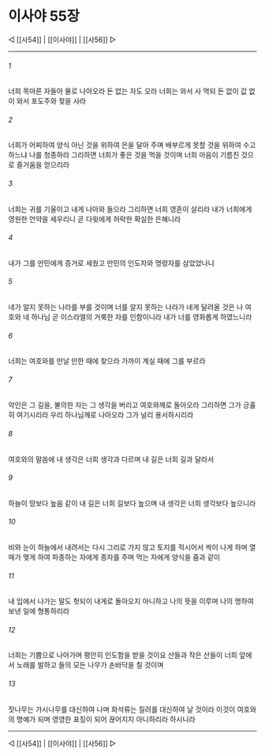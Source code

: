 ﻿# 이사야 55장

◁ [[사54]] | [[이사야]] | [[사56]] ▷
***

###### 1
너희 목마른 자들아 물로 나아오라 돈 없는 자도 오라 너희는 와서 사 먹되 돈 없이 값 없이 와서 포도주와 젖을 사라

###### 2
너희가 어찌하여 양식 아닌 것을 위하여 은을 달아 주며 배부르게 못할 것을 위하여 수고하느냐 나를 청종하라 그리하면 너희가 좋은 것을 먹을 것이며 너희 마음이 기름진 것으로 즐거움을 얻으리라

###### 3
너희는 귀를 기울이고 내게 나아와 들으라 그리하면 너희 영혼이 살리라 내가 너희에게 영원한 언약을 세우리니 곧 다윗에게 허락한 확실한 은혜니라

###### 4
내가 그를 만민에게 증거로 세웠고 만민의 인도자와 명령자를 삼았었나니

###### 5
네가 알지 못하는 나라를 부를 것이며 너를 알지 못하는 나라가 네게 달려올 것은 나 여호와 네 하나님 곧 이스라엘의 거룩한 자를 인함이니라 내가 너를 영화롭게 하였느니라

###### 6
너희는 여호와를 만날 만한 때에 찾으라 가까이 계실 때에 그를 부르라

###### 7
악인은 그 길을, 불의한 자는 그 생각을 버리고 여호와께로 돌아오라 그리하면 그가 긍휼히 여기시리라 우리 하나님께로 나아오라 그가 널리 용서하시리라

###### 8
여호와의 말씀에 내 생각은 너희 생각과 다르며 내 길은 너희 길과 달라서

###### 9
하늘이 땅보다 높음 같이 내 길은 너희 길보다 높으며 내 생각은 너희 생각보다 높으니라

###### 10
비와 눈이 하늘에서 내려서는 다시 그리로 가지 않고 토지를 적시어서 싹이 나게 하며 열매가 맺게 하여 파종하는 자에게 종자를 주며 먹는 자에게 양식을 줌과 같이

###### 11
내 입에서 나가는 말도 헛되이 내게로 돌아오지 아니하고 나의 뜻을 이루며 나의 명하여 보낸 일에 형통하리라

###### 12
너희는 기쁨으로 나아가며 평안히 인도함을 받을 것이요 산들과 작은 산들이 너희 앞에서 노래를 발하고 들의 모든 나무가 손바닥을 칠 것이며

###### 13
잣나무는 가시나무를 대신하여 나며 화석류는 질려를 대신하여 날 것이라 이것이 여호와의 명예가 되며 영영한 표징이 되어 끊어지지 아니하리라 하시니라

***
◁ [[사54]] | [[이사야]] | [[사56]] ▷